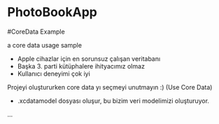 # PhotoBookApp

#CoreData Example

a core data usage sample

- Apple cihazlar için en sorunsuz çalışan veritabanı
- Başka 3. parti kütüphalere ihityacımız olmaz
- Kullanıcı deneyimi çok iyi

Projeyi oluştururken core data yı seçmeyi unutmayın :)  (Use Core Data) 

- .xcdatamodel dosyası oluşur, bu bizim veri modelimizi oluşturuyor.

...
